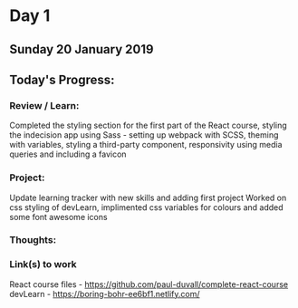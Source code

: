 # Day 1
## Sunday 20 January 2019 

## Today's Progress: 

### Review / Learn:
Completed the styling section for the first part of the React course, styling the indecision app using Sass - setting up webpack with SCSS, theming with variables, styling a third-party component, responsivity using media queries and including a favicon

### Project:
Update learning tracker with new skills and adding first project
Worked on css styling of devLearn, implimented css variables for colours and added some font awesome icons

### Thoughts:

### Link(s) to work

React course files - https://github.com/paul-duvall/complete-react-course
devLearn - https://boring-bohr-ee6bf1.netlify.com/
